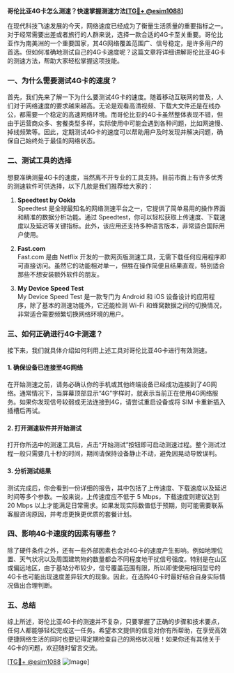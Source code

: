 **哥伦比亚4G卡怎么测速？快速掌握测速方法[[TG💪+ @esim1088](https://t.me/s/esim1088)]**

在现代科技飞速发展的今天，网络速度已经成为了衡量生活质量的重要指标之一。对于经常需要出差或者旅行的人群来说，选择一款合适的4G卡至关重要。哥伦比亚作为南美洲的一个重要国家，其4G网络覆盖范围广、信号稳定，是许多用户的首选。但如何准确地测试自己的4G卡速度呢？这篇文章将详细讲解哥伦比亚4G卡的测速方法，帮助大家轻松掌握这项技能。

### 一、为什么需要测试4G卡的速度？

首先，我们先来了解一下为什么要测试4G卡的速度。随着移动互联网的普及，人们对于网络速度的要求越来越高。无论是观看高清视频、下载大文件还是在线办公，都需要一个稳定的高速网络环境。而哥伦比亚的4G卡虽然整体表现不错，但由于运营商众多、套餐类型多样，实际使用中可能会遇到各种问题，比如网速慢、掉线频繁等。因此，定期测试4G卡的速度可以帮助用户及时发现并解决问题，确保自己始终处于最佳的网络状态。

### 二、测试工具的选择

想要准确测量4G卡的速度，当然离不开专业的工具支持。目前市面上有许多优秀的测速软件可供选择，以下几款是我们推荐给大家的：

1. **Speedtest by Ookla**  
   Speedtest 是全球最知名的网络测速平台之一，它提供了简单易用的操作界面和精准的数据分析功能。通过 Speedtest，你可以轻松获取上传速度、下载速度以及延迟等关键指标。此外，该应用还支持多种语言版本，非常适合国际用户使用。

2. **Fast.com**  
   Fast.com 是由 Netflix 开发的一款网页版测速工具，无需下载任何应用程序即可直接访问。虽然它的功能相对单一，但胜在操作简便且结果直观，特别适合那些不想安装额外软件的朋友。

3. **My Device Speed Test**  
   My Device Speed Test 是一款专门为 Android 和 iOS 设备设计的应用程序，除了基本的测速功能外，它还能检测 Wi-Fi 和蜂窝数据之间的切换情况，非常适合需要频繁切换网络环境的用户。

### 三、如何正确进行4G卡测速？

接下来，我们就具体介绍如何利用上述工具对哥伦比亚4G卡进行有效测速。

#### 1. 确保设备已连接至4G网络

在开始测速之前，请务必确认你的手机或其他终端设备已经成功连接到了4G网络。通常情况下，当屏幕顶部显示“4G”字样时，就表示当前正在使用4G网络服务。如果你发现信号较弱或无法连接到4G，请尝试重启设备或将 SIM 卡重新插入插槽后再试。

#### 2. 打开测速软件并开始测试

打开你所选中的测速工具后，点击“开始测试”按钮即可启动测速过程。整个测试过程一般只需要几十秒的时间，期间请保持设备静止不动，避免因晃动导致误判。

#### 3. 分析测试结果

测试完成后，你会看到一份详细的报告，其中包括了上传速度、下载速度以及延迟时间等多个参数。一般来说，上传速度应不低于 5 Mbps，下载速度则建议达到 20 Mbps 以上才能满足日常需求。如果发现实际数值低于预期，则可能需要联系客服咨询原因，并考虑更换更优质的套餐计划。

### 四、影响4G卡速度的因素有哪些？

除了硬件条件之外，还有一些外部因素也会对4G卡的速度产生影响。例如地理位置、天气状况以及周围建筑物的数量都会不同程度地干扰信号强度。特别是在山区或偏远地区，由于基站分布较少，信号覆盖范围有限，所以即使使用相同型号的4G卡也可能出现速度差异较大的现象。因此，在选购4G卡时最好结合自身实际情况做出合理判断。

### 五、总结

综上所述，哥伦比亚4G卡的测速并不复杂，只要掌握了正确的步骤和技术要点，任何人都能够轻松完成这一任务。希望本文提供的信息对你有所帮助，在享受高效便捷网络生活的同时也要记得定期检查自己的网络状况哦！如果你还有其他关于4G卡的问题，欢迎随时留言交流。

[[TG💪+ @esim1088](https://t.me/s/esim1088) ![Image](https://i.postimg.cc/4NQfJmqS/Snipaste-2025-05-13-00-14-12.png)]
